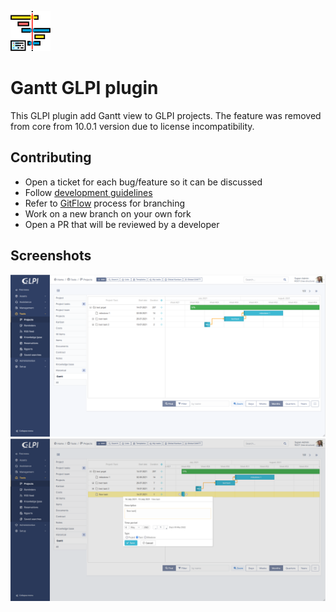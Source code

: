 ![icon](gantt.png)

# Gantt GLPI plugin

This GLPI plugin add Gantt view to GLPI projects.
The feature was removed from core from 10.0.1 version due to license incompatibility.
## Contributing

* Open a ticket for each bug/feature so it can be discussed
* Follow [development guidelines](http://glpi-developer-documentation.readthedocs.io/en/latest/plugins/index.html)
* Refer to [GitFlow](http://git-flow.readthedocs.io/) process for branching
* Work on a new branch on your own fork
* Open a PR that will be reviewed by a developer

## Screenshots

![Project tab](screenshots/project_tab.png)
![Create task](screenshots/create_task.png)
